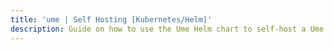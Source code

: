 ```yaml
---
title: 'ume | Self Hosting [Kubernetes/Helm]'
description: Guide on how to use the Ume Helm chart to self-host a Ume server
---
```

